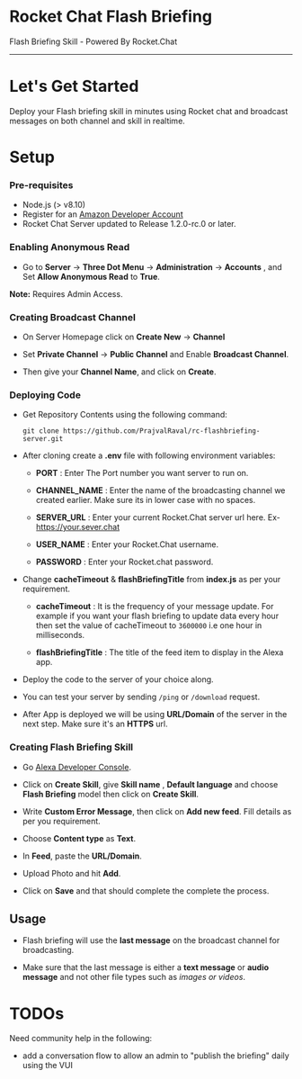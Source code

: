 # Rocket Chat Flash Briefing
Flash Briefing Skill - Powered By Rocket.Chat

***

# Let's Get Started

Deploy your Flash briefing skill in minutes using Rocket chat and broadcast messages on both channel and skill in realtime.

# Setup

### Pre-requisites

* Node.js (> v8.10)
* Register for an [Amazon Developer Account](https://developer.amazon.com/)
* Rocket Chat Server updated to Release 1.2.0-rc.0 or later.

### Enabling Anonymous Read

* Go to **Server** -> **Three Dot Menu** -> **Administration** -> **Accounts** , and Set **Allow Anonymous Read** to **True**.

**Note:** Requires Admin Access.

### Creating Broadcast Channel

* On Server Homepage click on **Create New** -> **Channel**

* Set **Private Channel** -> **Public Channel** and Enable **Broadcast Channel**.

* Then give your **Channel Name**, and click on **Create**.

### Deploying Code

* Get Repository Contents using the following command:
   
   `git clone https://github.com/PrajvalRaval/rc-flashbriefing-server.git`
   
* After cloning create a **.env** file with following environment variables:

  * **PORT** : Enter The Port number you want server to run on.
  
  * **CHANNEL_NAME** : Enter the name of the broadcasting channel we created earlier. Make sure its in lower case with no spaces.

  * **SERVER_URL** : Enter your current Rocket.Chat server url here. Ex- https://your.sever.chat
  
  * **USER_NAME** : Enter your Rocket.Chat username.
  
  * **PASSWORD** : Enter your Rocket.chat password.

* Change **cacheTimeout** & **flashBriefingTitle** from **index.js** as per your requirement.

  * **cacheTimeout** : It is the frequency of your message update. For example if you want your flash briefing to update data every hour then set the value of cacheTimeout to `3600000` i.e one hour in milliseconds.
  
  * **flashBriefingTitle** : The title of the feed item to display in the Alexa app.

* Deploy the code to the server of your choice along.

* You can test your server by sending `/ping` or `/download` request.

* After App is deployed we will be using **URL/Domain** of the server in the next step. Make sure it's an **HTTPS** url.

### Creating Flash Briefing Skill

* Go [Alexa Developer Console](https://developer.amazon.com/alexa/console/ask).

* Click on **Create Skill**, give **Skill name** , **Default language** and choose **Flash Briefing** model then click on **Create Skill**.

* Write **Custom Error Message**, then click on **Add new feed**. Fill details as per you requirement.

* Choose **Content type** as **Text**.

* In **Feed**, paste the **URL/Domain**.

* Upload Photo and hit **Add**.

* Click on **Save** and that should complete the complete the process.

## Usage

* Flash briefing will use the **last message** on the broadcast channel for broadcasting.

* Make sure that the last message is either a **text message** or **audio message** and not other file types such as *images or videos*.

# TODOs

Need community help in the following:

* add a conversation flow to allow an admin to "publish the briefing" daily using the VUI
